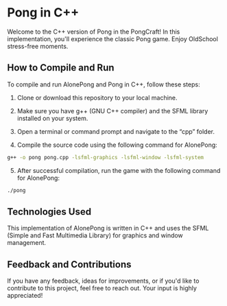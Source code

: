 # Pong in C++

Welcome to the C++ version of Pong in the PongCraft! In this implementation, you'll experience the classic Pong game. Enjoy OldSchool stress-free moments.

## How to Compile and Run

To compile and run AlonePong and Pong in C++, follow these steps:

1. Clone or download this repository to your local machine.
2. Make sure you have g++ (GNU C++ compiler) and the SFML library installed on your system.
3. Open a terminal or command prompt and navigate to the “cpp” folder.

4. Compile the source code using the following command for AlonePong:

```bash
g++ -o pong pong.cpp -lsfml-graphics -lsfml-window -lsfml-system
```

5. After successful compilation, run the game with the following command for AlonePong:

```bash
./pong
```

## Technologies Used

This implementation of AlonePong is written in C++ and uses the SFML (Simple and Fast Multimedia Library) for graphics and window management.


## Feedback and Contributions

If you have any feedback, ideas for improvements, or if you'd like to contribute to this project, feel free to reach out. Your input is highly appreciated!
